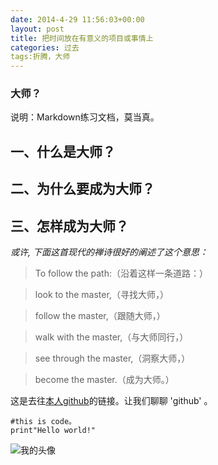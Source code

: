 ```yaml
---
date: 2014-4-29 11:56:03+00:00
layout: post
title: 把时间放在有意义的项目或事情上
categories: 过去
tags:折腾，大师
---
```

### 大师？
说明：Markdown练习文档，莫当真。

## 一、什么是大师？


## 二、为什么要成为大师？


## 三、怎样成为大师？

*或许, 下面这首现代的禅诗很好的阐述了这个意思：*

>To follow the path:（沿着这样一条道路：）

>look to the master,（寻找大师，）

>follow the master,（跟随大师，）

>walk with the master,（与大师同行，）

>see through the master,（洞察大师，）

>become the master.（成为大师。）

这是去往[本人github](http://github.com/joinfun)的链接。让我们聊聊 'github' 。

    #this is code。
    print"Hello world!"
    
![我的头像](https://www.zybuluo.com/static/img/my_head.jpg)